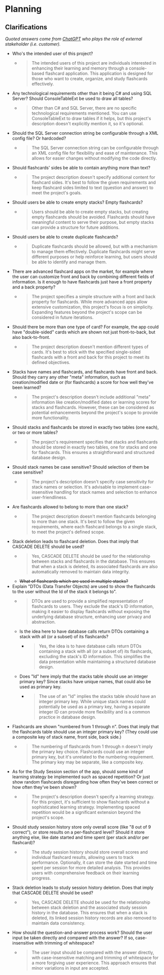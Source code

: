 # Planning

## Clarifications
*Quoted answers come from [ChatGPT](https://chat.openai.com/) who plays the role of external stakeholder (i.e. customer).*


- Who's the intended user of this project?
  - >The intended users of this project are individuals interested in enhancing their learning and memory through a console-based flashcard application. This application is designed for those who want to create, organize, and study flashcards effectively.
- Any technological requirements other than it being C# and using SQL Server? Should ConsoleTableExt be used to draw all tables?
  - >Other than C# and SQL Server, there are no specific technological requirements mentioned. You can use ConsoleTableExt to draw tables if it helps, but this project's description doesn't explicitly mention it, so it's optional.
- Should the SQL Server connection string be configurable through a XML config file? Or hardcoded?
  - >The SQL Server connection string can be configurable through an XML config file for flexibility and ease of maintenance. This allows for easier changes without modifying the code directly.
- Should flashcards' sides be able to contain anything more than text?
  - >The project description doesn't specify additional content for flashcard sides. It's best to follow the given requirements and keep flashcard sides limited to text (question and answer) to meet the project's goals.
- Should users be able to create empty stacks? Empty flashcards?
  - >Users should be able to create empty stacks, but creating empty flashcards should be avoided. Flashcards should have meaningful content to serve their purpose, but empty stacks can provide a structure for future additions.
- Should users be able to create duplicate flashcards?
  - >Duplicate flashcards should be allowed, but with a mechanism to manage them effectively. Duplicate flashcards might serve different purposes or help reinforce learning, but users should be able to identify and manage them.
- There are advanced flashcard apps on the market, for example where the user can customize front and back by combining different fields of information. Is it enough to have flashcards just have a front property and a back property?
  - >The project specifies a simple structure with a front and back property for flashcards. While more advanced apps allow extensive customization, this project's focus is on simplicity. Expanding features beyond the project's scope can be considered in future iterations.
- Should there be more than one type of card? For example, the app could have "double-sided" cards which are shown not just front-to-back, but also back-to-front.
  - >The project description doesn't mention different types of cards. It's best to stick with the specified single-sided flashcards with a front and back for this project to meet its defined objectives.
- Stacks have names and flashcards, and flashcards have front and back. Should they carry any other "meta" information, such as creation/modified date or (for flashcards) a score for how well they've been learned?
  - >The project's description doesn't include additional "meta" information like creation/modified dates or learning scores for stacks and flashcards. However, these can be considered as potential enhancements beyond the project's scope to provide more functionality.
- Should stacks and flashcards be stored in exactly two tables (one each), or two or more tables?
  - >The project's requirement specifies that stacks and flashcards should be stored in exactly two tables, one for stacks and one for flashcards. This ensures a straightforward and structured database design.
- Should stack names be case sensitive? Should selection of them be case sensitive?
  - >The project's description doesn't specify case sensitivity for stack names or selection. It's advisable to implement case-insensitive handling for stack names and selection to enhance user-friendliness.
- Are flashcards allowed to belong to more than one stack?
  - >The project description doesn't mention flashcards belonging to more than one stack. It's best to follow the given requirements, where each flashcard belongs to a single stack, to meet the project's defined scope.
- Stack deletion leads to flashcard deletion. Does that imply that CASCADE DELETE should be used?
  - >Yes, CASCADE DELETE should be used for the relationship between stacks and flashcards in the database. This ensures that when a stack is deleted, its associated flashcards are also automatically removed to maintain data integrity.
  - ~~What of flashcards which are used in multiple stacks?~~
- Explain "DTOs (Data Transfer Objects) are used to show the flashcards to the user without the Id of the stack it belongs to".
  - >DTOs are used to provide a simplified representation of flashcards to users. They exclude the stack's ID information, making it easier to display flashcards without exposing the underlying database structure, enhancing user privacy and abstraction.
  - Is the idea here to have database calls return DTOs containing a stack with all (or a subset) of its flashcards?
    - >Yes, the idea is to have database calls return DTOs containing a stack with all (or a subset of) its flashcards, excluding the stack's ID information. This simplifies the data presentation while maintaining a structured database design.
  - Does "Id" here imply that the stacks table should use an integer primary key? Since stacks have unique names, that could also be used as primary key.
    - >The use of an "Id" implies the stacks table should have an integer primary key. While unique stack names could potentially be used as a primary key, having a separate integer ID can provide more flexibility and is a common practice in database design.
- Flashcards are shown "numbered from 1 through n". Does that imply that the flashcards table should use an integer primary key? (They could use a composite key of stack name, front side, back side.)
  - >The numbering of flashcards from 1 through n doesn't imply the primary key choice. Flashcards could use an integer primary key, but it's unrelated to the numbering requirement. The primary key may be separate, like a composite key.
- As for the Study Session section of the app, should some kind of learning strategy be implemented such as spaced repetition? Or just show random flashcards disregarding how often they've been correct or how often they've been shown?
  - >The project's description doesn't specify a learning strategy. For this project, it's sufficient to show flashcards without a sophisticated learning strategy. Implementing spaced repetition would be a significant extension beyond the project's scope.
- Should study session history store only overall score (like "8 out of 9 correct"), or store results on a per-flashcard level? Should it store anything else, like date started and time spent (per stack and/or per flashcard)?
  - >The study session history should store overall scores and individual flashcard results, allowing users to track performance. Optionally, it can store the date started and time spent per session for more detailed analysis. This provides users with comprehensive feedback on their learning progress.
- Stack deletion leads to study session history deletion. Does that imply that CASCADE DELETE should be used?
  - >Yes, CASCADE DELETE should be used for the relationship between stack deletion and the associated study session history in the database. This ensures that when a stack is deleted, its linked session history records are also removed to maintain data consistency.
- How should the question-and-answer process work? Should the user input be taken directly and compared with the answer? If so, case-insensitive with trimming of whitespace?
  - >The user input should be compared with the answer directly, with case-insensitive matching and trimming of whitespace for a more forgiving user experience. This approach ensures that minor variations in input are accepted.
